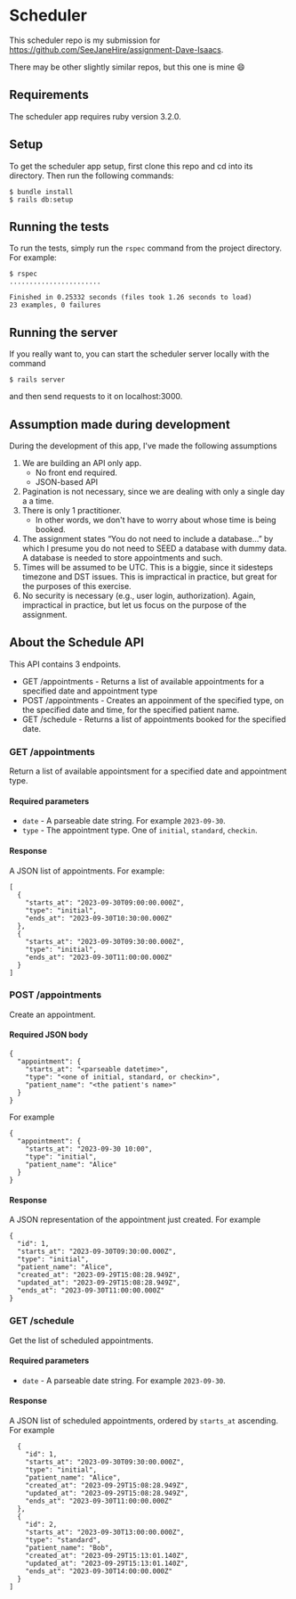 # Scheduler

This scheduler repo is my submission for https://github.com/SeeJaneHire/assignment-Dave-Isaacs. 

There may be other slightly similar repos, but this one is mine 😄

## Requirements

The scheduler app requires ruby version 3.2.0.

## Setup

To get the scheduler app setup, first clone this repo and cd into its directory. Then run the following commands:

```
$ bundle install
$ rails db:setup
```

## Running the tests

To run the tests, simply run the `rspec` command from the project directory. For example:

```
$ rspec
.......................

Finished in 0.25332 seconds (files took 1.26 seconds to load)
23 examples, 0 failures
```

## Running the server

If you really want to, you can start the scheduler server locally with the command
```
$ rails server
```
and then send requests to it on localhost:3000.


## Assumption made during development

During the development of this app, I've made the following assumptions

1. We are building an API only app.
   - No front end required.
   - JSON-based API
2. Pagination is not necessary, since we are dealing with only a single day a a time.
3. There is only 1 practitioner.
   - In other words, we don't have to worry about whose time is being booked.
4. The assignment states “You do not need to include a database…” by which I presume you do not need to SEED a database with dummy data. A database is needed to store appointments and such.
5. Times will be assumed to be UTC. This is a biggie, since it sidesteps timezone and DST issues. This is impractical in practice, but great for the purposes of this exercise.
6. No security is necessary (e.g., user login, authorization). Again, impractical in practice, but let us focus on the purpose of the assignment.

## About the Schedule API

This API contains 3 endpoints.

- GET /appointments - Returns a list of available appointments for a specified date and appointment type
- POST /appointments - Creates an appoinment of the specified type, on the specified date and time, for the specified patient name.
- GET /schedule - Returns a list of appointments booked for the specified date.

### GET /appointments
Return a list of available appointsment for a specified date and appointment type.
#### Required parameters
- `date` - A parseable date string. For example `2023-09-30`.
- `type` - The appointment type. One of `initial`, `standard`, `checkin`.

#### Response
A JSON list of appointments. For example:
```
[
  {
    "starts_at": "2023-09-30T09:00:00.000Z",
    "type": "initial",
    "ends_at": "2023-09-30T10:30:00.000Z"
  },
  {
    "starts_at": "2023-09-30T09:30:00.000Z",
    "type": "initial",
    "ends_at": "2023-09-30T11:00:00.000Z"
  }
]
```

### POST /appointments
Create an appointment.

#### Required JSON body
```
{
  "appointment": {
    "starts_at": "<parseable datetime>",
    "type": "<one of initial, standard, or checkin>",
    "patient_name": "<the patient's name>"
  }
}
```
For example
```
{
  "appointment": {
    "starts_at": "2023-09-30 10:00",
    "type": "initial",
    "patient_name": "Alice"
  }
}
```

#### Response
A JSON representation of the appointment just created. For example
```
{
  "id": 1,
  "starts_at": "2023-09-30T09:30:00.000Z",
  "type": "initial",
  "patient_name": "Alice",
  "created_at": "2023-09-29T15:08:28.949Z",
  "updated_at": "2023-09-29T15:08:28.949Z",
  "ends_at": "2023-09-30T11:00:00.000Z"
}
```

### GET /schedule
Get the list of scheduled appointments.

#### Required parameters
- `date` - A parseable date string. For example `2023-09-30`.

#### Response
A JSON list of scheduled appointments, ordered by `starts_at` ascending. For example
```[
  {
    "id": 1,
    "starts_at": "2023-09-30T09:30:00.000Z",
    "type": "initial",
    "patient_name": "Alice",
    "created_at": "2023-09-29T15:08:28.949Z",
    "updated_at": "2023-09-29T15:08:28.949Z",
    "ends_at": "2023-09-30T11:00:00.000Z"
  },
  {
    "id": 2,
    "starts_at": "2023-09-30T13:00:00.000Z",
    "type": "standard",
    "patient_name": "Bob",
    "created_at": "2023-09-29T15:13:01.140Z",
    "updated_at": "2023-09-29T15:13:01.140Z",
    "ends_at": "2023-09-30T14:00:00.000Z"
  }
]
```

